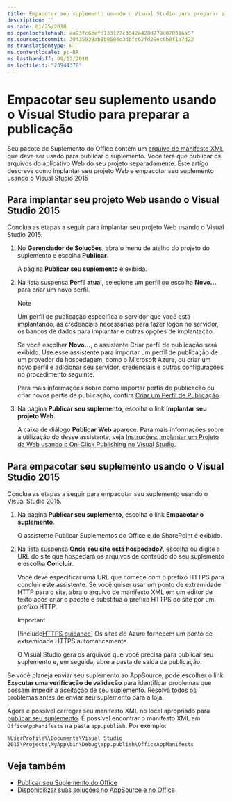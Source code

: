 ```yaml
---
title: Empacotar seu suplemento usando o Visual Studio para preparar a publicação
description: ''
ms.date: 01/25/2018
ms.openlocfilehash: aa93fc6befd133127c3542a420d779d070316a57
ms.sourcegitcommit: 30435939ab8b8504c3dbfc62fd29ec6b0f1a7d22
ms.translationtype: HT
ms.contentlocale: pt-BR
ms.lasthandoff: 09/12/2018
ms.locfileid: "23944378"
---
```

# <a name="package-your-add-in-using-visual-studio-to-prepare-for-publishing"></a>Empacotar seu suplemento usando o Visual Studio para preparar a publicação

Seu pacote de Suplemento do Office contém um [arquivo de manifesto XML](../develop/add-in-manifests.md) que deve ser usado para publicar o suplemento. Você terá que publicar os arquivos do aplicativo Web do seu projeto separadamente. Este artigo descreve como implantar seu projeto Web e empacotar seu suplemento usando o Visual Studio 2015

## <a name="to-deploy-your-web-project-using-visual-studio-2015"></a>Para implantar seu projeto Web usando o Visual Studio 2015

Conclua as etapas a seguir para implantar seu projeto Web usando o Visual Studio 2015.

1. No **Gerenciador de Soluções**, abra o menu de atalho do projeto do suplemento e escolha **Publicar**.
    
    A página **Publicar seu suplemento** é exibida.
    
2. Na lista suspensa **Perfil atual**, selecione um perfil ou escolha **Novo...** para criar um novo perfil.
    
    > [!NOTE]
    > Um perfil de publicação especifica o servidor que você está implantando, as credenciais necessárias para fazer logon no servidor, os bancos de dados para implantar e outras opções de implantação.

    Se você escolher **Novo...**, o assistente Criar perfil de publicação será exibido. Use esse assistente para importar um perfil de publicação de um provedor de hospedagem, como o Microsoft Azure, ou criar um novo perfil e adicionar seu servidor, credenciais e outras configurações no procedimento seguinte.
    
    Para mais informações sobre como importar perfis de publicação ou criar novos perfis de publicação, confira [Criar um Perfil de Publicação](http://msdn.microsoft.com/library/dd465337.aspx#creating_a_profile).
    
3. Na página **Publicar seu suplemento**, escolha o link **Implantar seu projeto Web**.
    
    A caixa de diálogo  **Publicar Web** aparece. Para mais informações sobre a utilização do desse assistente, veja [Instruções: Implantar um Projeto da Web usando o On-Click Publishing no Visual Studio](http://msdn.microsoft.com/library/dd465337.aspx).
    

## <a name="to-package-your-add-in-using-visual-studio-2015"></a>Para empacotar seu suplemento usando o Visual Studio 2015

Conclua as etapas a seguir para empacotar seu suplemento usando o Visual Studio 2015.

1. Na página **Publicar seu suplemento**, escolha o link **Empacotar o suplemento**.
    
    O assistente Publicar Suplementos do Office e do SharePoint é exibido.
    
2. Na lista suspensa **Onde seu site está hospedado?**, escolha ou digite a URL do site que hospedará os arquivos de conteúdo do seu suplemento e escolha **Concluir**. 
    
    Você deve especificar uma URL que comece com o prefixo HTTPS para concluir este assistente. Se você quiser usar um ponto de extremidade HTTP para o site, abra o arquivo de manifesto XML em um editor de texto após criar o pacote e substitua o prefixo HTTPS do site por um prefixo HTTP. 

    > [!IMPORTANT]
    > [!include[HTTPS guidance](../includes/https-guidance.md)] Os sites do Azure fornecem um ponto de extremidade HTTPS automaticamente.

    O Visual Studio gera os arquivos que você precisa para publicar seu suplemento e, em seguida, abre a pasta de saída da publicação. 
    
Se você planeja enviar seu suplemento ao AppSource, pode escolher o link **Executar uma verificação de validação** para identificar problemas que possam impedir a aceitação de seu suplemento. Resolva todos os problemas antes de enviar seu suplemento para a loja.

Agora é possível carregar seu manifesto XML no local apropriado para [publicar seu suplemento](../publish/publish.md). É possível encontrar o manifesto XML em `OfficeAppManifests` na pasta `app.publish`. Por exemplo:

 `%UserProfile%\Documents\Visual Studio 2015\Projects\MyApp\bin\Debug\app.publish\OfficeAppManifests`


## <a name="see-also"></a>Veja também

- [Publicar seu Suplemento do Office](../publish/publish.md)
- [Disponibilizar suas soluções no AppSource e no Office](https://docs.microsoft.com/office/dev/store/submit-to-the-office-store)
    
